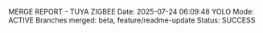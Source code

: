 ﻿MERGE REPORT - TUYA ZIGBEE
Date: 2025-07-24 06:09:48
YOLO Mode: ACTIVE
Branches merged: beta, feature/readme-update
Status: SUCCESS

